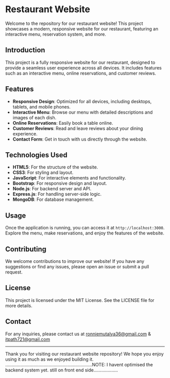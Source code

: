 # Restaurant Website
Welcome to the repository for our restaurant website! This project showcases a modern,
responsive website for our restaurant, featuring an interactive menu, reservation system, and more.
## Introduction
This project is a fully responsive website for our restaurant, designed to provide a seamless user experience across all devices. It includes features such as an interactive menu, online reservations, and customer reviews.

## Features
- **Responsive Design**: Optimized for all devices, including desktops, tablets, and mobile phones.
- **Interactive Menu**: Browse our menu with detailed descriptions and images of each dish.
- **Online Reservations**: Easily book a table online.
- **Customer Reviews**: Read and leave reviews about your dining experience.
- **Contact Form**: Get in touch with us directly through the website.

## Technologies Used
- **HTML5**: For the structure of the website.
- **CSS3**: For styling and layout.
- **JavaScript**: For interactive elements and functionality.
- **Bootstrap**: For responsive design and layout.
- **Node.js**: For backend server and API.
- **Express.js**: For handling server-side logic.
- **MongoDB**: For database management.
## Usage
Once the application is running, you can access it at `http://localhost:3000`. Explore the menu, make reservations, and enjoy the features of the website.

## Contributing
We welcome contributions to improve our website! If you have any suggestions or find any issues, please open an issue or submit a pull request.

## License
This project is licensed under the MIT License. See the LICENSE file for more details.

## Contact
For any inquiries, please contact us at ronniemutalya36@gmail.com & itpath721@gmail.com

---

Thank you for visiting our restaurant website repository! We hope you enjoy using it as much as we enjoyed building it.
....................................................................NOTE: I havent optimised the backend system yet. still on front end side...................
